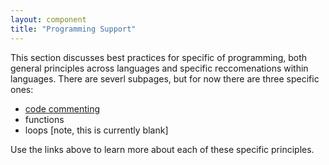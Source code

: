```yaml
---
layout: component
title: "Programming Support"
---
```


This section discusses best practices for specific of programming, both general principles across languages and specific reccomenations within languages. There are severl subpages, but for now there are three specific ones:

* [code commenting](/programming_support/code_commenting.html)
* functions
* loops [note, this is currently blank]

Use the links above to learn more about each of these specific principles.
